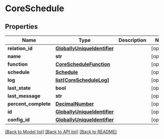 # CoreSchedule

## Properties
Name | Type | Description | Notes
------------ | ------------- | ------------- | -------------
**relation_id** | [**GloballyUniqueIdentifier**](GloballyUniqueIdentifier.md) |  | [optional] 
**name** | **str** |  | [optional] 
**function** | [**CoreScheduleFunction**](CoreScheduleFunction.md) |  | [optional] 
**schedule** | [**Schedule**](Schedule.md) |  | [optional] 
**log** | [**list[CoreScheduleLog]**](CoreScheduleLog.md) |  | [optional] 
**last_state** | **bool** |  | [optional] 
**last_message** | **str** |  | [optional] 
**percent_complete** | [**DecimalNumber**](DecimalNumber.md) |  | [optional] 
**id** | [**GloballyUniqueIdentifier**](GloballyUniqueIdentifier.md) |  | [optional] 
**config_id** | [**GloballyUniqueIdentifier**](GloballyUniqueIdentifier.md) |  | [optional] 

[[Back to Model list]](../README.md#documentation-for-models) [[Back to API list]](../README.md#documentation-for-api-endpoints) [[Back to README]](../README.md)

